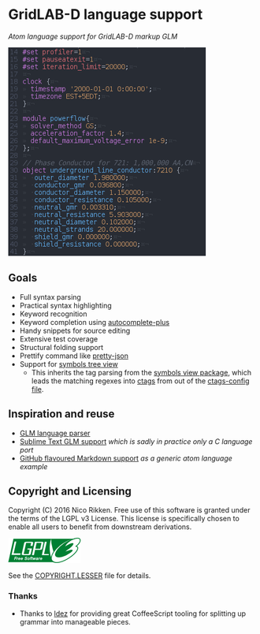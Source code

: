# GridLAB-D language support

_Atom language support for GridLAB-D markup GLM_

![](doc/highlight-preview.png)

## Goals
- Full syntax parsing
- Practical syntax highlighting
- Keyword recognition
- Keyword completion using [autocomplete-plus](https://github.com/atom/autocomplete-plus)
- Handy snippets for source editing
- Extensive test coverage
- Structural folding support
- Prettify command like [pretty-json](https://github.com/federomero/pretty-json)
- Support for [symbols tree view](https://github.com/xndcn/symbols-tree-view)
  - This inherits the tag parsing from the [symbols view package](https://github.com/atom/symbols-view), which leads the matching regexes into [ctags](http://ctags.sourceforge.net/index.html) from out of the [ctags-config file](https://github.com/atom/symbols-view/blob/master/lib/ctags-config).

## Inspiration and reuse
- [GLM language parser](https://github.com/sordina/GLM)
- [Sublime Text GLM support](https://github.com/dpinney/gridlabSublime) _which is sadly in practice only a C language port_
- [GitHub flavoured Markdown support](https://github.com/atom/language-gfm) _as a generic atom language example_

## Copyright and Licensing
Copyright (C) 2016 Nico Rikken.
Free use of this software is granted under the terms of the LGPL v3 License.
This license is specifically chosen to enable all users to benefit from downstream derivations.

![](doc/lgplv3-147x51.png)

See the [COPYRIGHT.LESSER](COPYRIGHT.LESSER) file for details.

### Thanks
* Thanks to [ldez](https://github.com/ldez) for providing great CoffeeScript tooling for splitting up grammar into manageable pieces.
